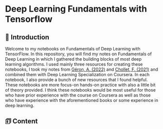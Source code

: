 # Deep Learning Fundamentals with Tensorflow

## 👋 Introduction

Welcome to my notebooks on Fundamentals of Deep Learning with TensorFlow. In this repository, you will find my notes on Fundamentals of Deep Learning in which I gathered the building blocks of most deep learning algorithms. I used mainly three resources for creating these notebooks, I took my notes from [Géron, A. (2022)]() and [Chollet, F. (2021)]() and combined them with Deep Learning Specialization on Coursera. In each notebook, I also provide a bunch of new resources that I found helpful. These notebooks are more focus-on hands-on practice with also a little bit of theory provided. I think these notebooks would be most useful for those who have prior experience with the course on Coursera as well as those who have experience with the aforementioned books or some experience in deep learning. 

## 🗊 Content



